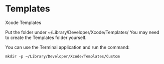 # Templates
Xcode Templates

Put the folder under ~/Library/Developer/Xcode/Templates/
You may need to create the Templates folder yourself.

You can use the Terminal application and run the command:

`mkdir -p ~/Library/Developer/Xcode/Templates/Custom `
